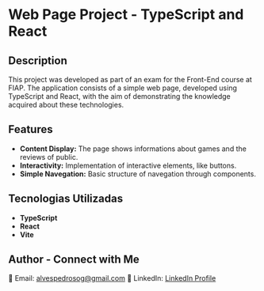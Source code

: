 # Web Page Project - TypeScript and React

## Description

This project was developed as part of an exam for the Front-End course at FIAP. The application consists of a simple web page, developed using TypeScript and React, with the aim of demonstrating the knowledge acquired about these technologies.

## Features

- **Content Display:** The page shows informations about games and the reviews of public.
- **Interactivity:** Implementation of interactive elements, like buttons.
- **Simple Navegation:** Basic structure of navegation through components.
  
## Tecnologias Utilizadas

- **TypeScript** 
- **React** 
- **Vite**
  
 ## Author - Connect with Me 

📧 Email: [alvespedrosog@gmail.com](mailto:alvespedrosog@gmail.com)
🔗 LinkedIn: [LinkedIn Profile](https://www.linkedin.com/in/guilherme-alves-pedroso-8474aa276/)

